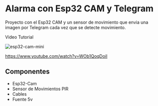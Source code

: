 # Alarma con Esp32 CAM y Telegram

Proyecto con el Esp32 CAM y un sensor de movimiento que envia una imagen por Telegram cada vez que se detecte movimiento.

Video Tutorial

![esp32-cam-mini](https://user-images.githubusercontent.com/85527788/181920327-aafce7b2-05f4-45f8-89be-bc5d7b7aab70.png)

https://www.youtube.com/watch?v=WOb1QoqDoiI

## Componentes

- Esp32-Cam
- Sensor de Movimientos PIR
- Cables
- Fuente 5v
